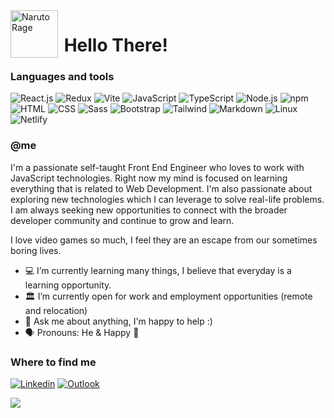 <img src="https://media.tenor.com/bqiD7bEcsWIAAAAi/naruto-rage.gif" alt="Naruto Rage" align="left" width="76">
<h1>&nbspHello There!</h1>

### Languages and tools

![React.js](https://img.shields.io/badge/React.js-black?style=flat&logo=react&logoColor=61DAFB)
![Redux](https://img.shields.io/badge/Redux-white?style=flat&logo=redux&logoColor=764ABC)
![Vite](https://img.shields.io/badge/Vite-black?style=flat&logo=vite&logoColor=646CFF)
![JavaScript](https://img.shields.io/badge/JavaScript-F7DF1E?style=flat&logo=javascript&logoColor=black)
![TypeScript](https://img.shields.io/badge/TypeScript-white?style=flat&logo=typescript&logoColor=3178C6)
![Node.js](https://img.shields.io/badge/Node.js-43853D?style=flat&logo=node.js&logoColor=white)
![npm](https://img.shields.io/badge/npm-CB3837?style=flat&logo=npm&logoColor=white)
![HTML](https://img.shields.io/badge/HTML5-E34F26?style=flat&logo=html5&logoColor=white)
![CSS](https://img.shields.io/badge/CSS3-1572B6?style=flat&logo=css3&logoColor=white)
![Sass](https://img.shields.io/badge/Sass-black?style=flat&logo=sass&logoColor=CC6699)
![Bootstrap](https://img.shields.io/badge/Bootstrap-563D7C?style=flat&logo=bootstrap&logoColor=white)
![Tailwind](https://img.shields.io/badge/Tailwind-white?style=flat&logo=tailwindcss&logoColor=06B6D4)
![Markdown](https://img.shields.io/badge/Markdown-black?style=flat&logo=markdown&logoColor=white)
![Linux](https://img.shields.io/badge/Linux-FCC624?style=flat&logo=linux&logoColor=black)
![Netlify](https://img.shields.io/badge/Netlify-black?style=flat&logo=netlify&logoColor=00C7B7)

### @me

I'm a passionate self-taught Front End Engineer who loves to work with JavaScript technologies. Right now my mind is focused on learning everything that is related to Web Development. I'm also passionate about exploring new technologies which I can leverage to solve real-life problems. I am always seeking new opportunities to connect with the broader developer community and continue to grow and learn.

I love video games so much, I feel they are an escape from our sometimes boring lives.

- 💻 I’m currently learning many things, I believe that everyday is a learning opportunity.
- 🏛️ I’m currently open for work and employment opportunities (remote and relocation)
- 💬 Ask me about anything, I'm happy to help :)
- 🗣️ Pronouns: He & Happy 🙂

### Where to find me

[![Linkedin](https://img.shields.io/badge/LinkedIn-0077B5?style=flat&logo=linkedin&logoColor=white)](https://www.linkedin.com/in/mvlprem/)
[![Outlook](https://img.shields.io/badge/Outlook-000?style=flat&logo=microsoftoutlook&logoColor=white)](mailto:mvl.prem@outlook.com)

![](https://komarev.com/ghpvc/?username=Mvlprem)
